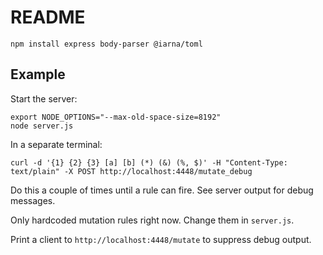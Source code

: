 # README

```
npm install express body-parser @iarna/toml
```

## Example

Start the server:

```
export NODE_OPTIONS="--max-old-space-size=8192"
node server.js
```

In a separate terminal:

```
curl -d '{1} {2} {3} [a] [b] (*) (&) (%, $)' -H "Content-Type: text/plain" -X POST http://localhost:4448/mutate_debug
```

Do this a couple of times until a rule can fire. See server output for debug messages.

Only hardcoded mutation rules right now. Change them in `server.js`.

Print a client to `http://localhost:4448/mutate` to suppress debug output.
